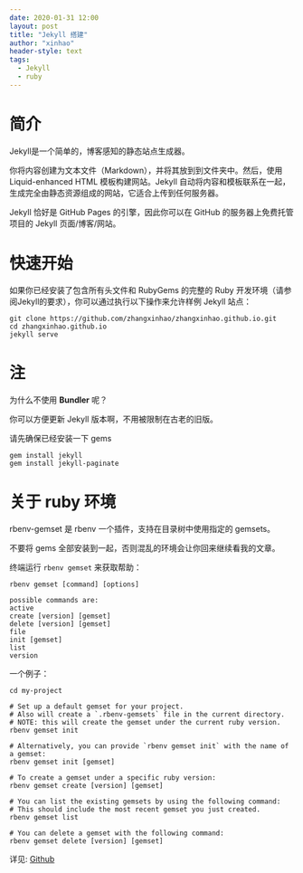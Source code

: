 ```yaml
---
date: 2020-01-31 12:00
layout: post
title: "Jekyll 搭建"
author: "xinhao"
header-style: text
tags:
  - Jekyll
  - ruby
---
```


# 简介

Jekyll是一个简单的，博客感知的静态站点生成器。

你将内容创建为文本文件（Markdown），并将其放到到文件夹中。然后，使用 Liquid-enhanced HTML 模板构建网站。Jekyll 自动将内容和模板联系在一起，生成完全由静态资源组成的网站，它适合上传到任何服务器。

Jekyll 恰好是 GitHub Pages 的引擎，因此你可以在 GitHub 的服务器上免费托管项目的 Jekyll 页面/博客/网站。

# 快速开始

如果你已经安装了包含所有头文件和 RubyGems 的完整的 Ruby 开发环境（请参阅Jekyll的要求），你可以通过执行以下操作来允许样例 Jekyll 站点：

    git clone https://github.com/zhangxinhao/zhangxinhao.github.io.git
    cd zhangxinhao.github.io
    jekyll serve

# 注

为什么不使用 **Bundler** 呢？

你可以方便更新 Jekyll 版本啊，不用被限制在古老的旧版。

请先确保已经安装一下 gems

    gem install jekyll
    gem install jekyll-paginate

# 关于 ruby 环境

rbenv-gemset 是 rbenv 一个插件，支持在目录树中使用指定的 gemsets。

不要将 gems 全部安装到一起，否则混乱的环境会让你回来继续看我的文章。

终端运行 `rbenv gemset` 来获取帮助：

    rbenv gemset [command] [options]

    possible commands are:
    active
    create [version] [gemset]
    delete [version] [gemset]
    file
    init [gemset]
    list
    version

一个例子：

    cd my-project

    # Set up a default gemset for your project.
    # Also will create a `.rbenv-gemsets` file in the current directory.
    # NOTE: this will create the gemset under the current ruby version.
    rbenv gemset init

    # Alternatively, you can provide `rbenv gemset init` with the name of a gemset:
    rbenv gemset init [gemset]

    # To create a gemset under a specific ruby version:
    rbenv gemset create [version] [gemset]

    # You can list the existing gemsets by using the following command:
    # This should include the most recent gemset you just created.
    rbenv gemset list

    # You can delete a gemset with the following command:
    rbenv gemset delete [version] [gemset]

详见: [Github](https://github.com/jf/rbenv-gemset)